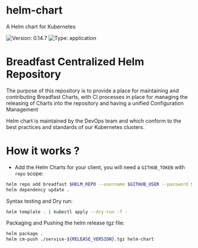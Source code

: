 # helm-chart

A Helm chart for Kubernetes

![Version: 0.14.7](https://img.shields.io/badge/Version-0.14.7-informational?style=flat-square) ![Type: application](https://img.shields.io/badge/Type-application-informational?style=flat-square)

# Breadfast Centralized Helm Repository

The purpose of this repository is to provide a place for maintaining and contributing Breadfast Charts, with CI processes in place for managing the releasing of Charts into the repository and having a unified Configuration Management

Helm chart is maintained by the DevOps team and which conform to the best practices and standards of our Kubernetes clusters.

# How it works ?

- Add the Helm Charts for your client, you will need a `GITHUB_TOKEN` with `repo` scope:

```bash
helm repo add breadfast $HELM_REPO --username $GITHUB_USER --password $GITHUB_TOKEN
helm dependency update .
```

Syntax testing and Dry run:

```bash
helm template . | kubectl apply --dry-run -f -
```

Packaging and Pushing the helm release tgz file:

```bash
helm package .
helm cm-push ./service-${RELEASE_VERSION}.tgz helm-chart
```